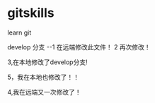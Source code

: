 # gitskills
learn git 


develop 分支 --1 在远端修改此文件！
2 再次修改！


3,在本地修改了develop分支!


5，我在本地也修改了！！

4,我在远端又一次修改了！

